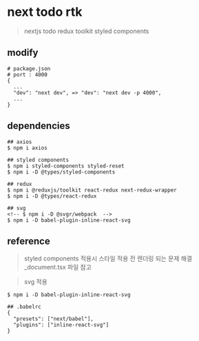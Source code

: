 # next todo rtk

> nextjs todo
> redux toolkit
> styled components

## modify

```
# package.json
# port : 4000
{
  ...
  "dev": "next dev", => "dev": "next dev -p 4000",
  ...
}
```

## dependencies

```
## axios
$ npm i axios

## styled components
$ npm i styled-components styled-reset
$ npm i -D @types/styled-components

## redux
$ npm i @reduxjs/toolkit react-redux next-redux-wrapper
$ npm i -D @types/react-redux

## svg
<!-- $ npm i -D @svgr/webpack  -->
$ npm i -D babel-plugin-inline-react-svg
```

## reference

> styled components 적용시 스타일 적용 전 렌더링 되는 문제 해결
> \_document.tsx 파일 참고

> svg 적용

```
$ npm i -D babel-plugin-inline-react-svg

## .babelrc
{
  "presets": ["next/babel"],
  "plugins": ["inline-react-svg"]
}
```
